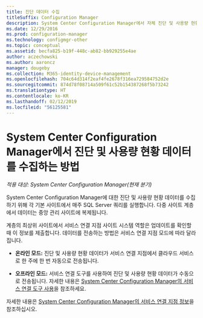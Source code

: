 ```yaml
---
title: 진단 데이터 수집
titleSuffix: Configuration Manager
description: System Center Configuration Manager에서 자체 진단 및 사용량 현황 데이터를 수집하는 방법을 알아봅니다.
ms.date: 12/29/2016
ms.prod: configuration-manager
ms.technology: configmgr-other
ms.topic: conceptual
ms.assetid: becfa825-b19f-448c-ab82-bb929255e4ae
author: aczechowski
ms.author: aaroncz
manager: dougeby
ms.collection: M365-identity-device-management
ms.openlocfilehash: 704c64d314f2eaf4fe2678f316ea729584752d2e
ms.sourcegitcommit: 874d78f08714a509f61c52b154387268f5b73242
ms.translationtype: HT
ms.contentlocale: ko-KR
ms.lasthandoff: 02/12/2019
ms.locfileid: "56125581"
---
```

# <a name="how-diagnostics-and-usage-data-is-collected-by-system-center-configuration-manager"></a>System Center Configuration Manager에서 진단 및 사용량 현황 데이터를 수집하는 방법

*적용 대상: System Center Configuration Manager(현재 분기)*

System Center Configuration Manager에 대한 진단 및 사용량 현황 데이터를 수집하기 위해 각 기본 사이트에서 매주 SQL Server 쿼리를 실행합니다. 다중 사이트 계층에서 데이터는 중앙 관리 사이트에 복제됩니다.  

계층의 최상위 사이트에서 서비스 연결 지점 사이트 시스템 역할은 업데이트를 확인할 때 이 정보를 제출합니다. 데이터를 전송하는 방법은 서비스 연결 지점 모드에 따라 달라집니다.  

-   **온라인 모드:** 진단 및 사용량 현황 데이터가 서비스 연결 지점에서 클라우드 서비스로 한 주에 한 번 자동으로 전송됩니다.  

-   **오프라인 모드:** 서비스 연결 도구를 사용하여 진단 및 사용량 현황 데이터가 수동으로 전송됩니다. 자세한 내용은 [System Center Configuration Manager의 서비스 연결 도구 사용](../../../core/servers/manage/use-the-service-connection-tool.md)을 참조하세요.  

자세한 내용은 [System Center Configuration Manager의 서비스 연결 지점 정보](../../../core/servers/deploy/configure/about-the-service-connection-point.md)을 참조하십시오.  
